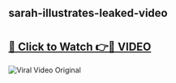 ## sarah-illustrates-leaked-video 

# <h2><a href="http://freeplayer.one?title=sarah-illustrates-leaked-video&ref=21J">🔗 Click to Watch 👉🔴 VIDEO</a></h2>

<a href="http://freeplayer.one?title=sarah-illustrates-leaked-video&ref=21J" rel="nofollow" data-target="animated-image.originalLink"><img src="https://i.ibb.co.com/xMMVF88/686577567.gif" alt="Viral Video Original" style="max-width: 100%; display: inline-block;" data-target="animated-image.originalImage"></a>

